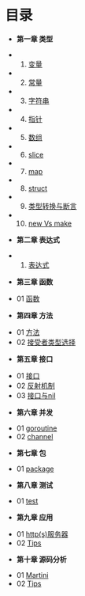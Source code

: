 目录
===
* **第一章 类型**
 - 01. [变量](book/Chapter01/01-variable.md)
 - 02. [常量](book/Chapter01/02-const.md)
 - 03. [字符串](book/Chapter01/03-string.md)
 - 04. [指针](book/Chapter01/04-pointer.md)
 - 05. [数组](book/Chapter01/05-array.md)
 - 06. [slice](book/Chapter01/06-slice.md)
 - 07. [map](book/Chapter01/07-map.md)
 - 08. [struct](book/Chapter01/08-struct.md)
 - 09. [类型转换与断言](book/Chapter01/09-convert.md)
 - 10. [new Vs make](book/Chapter01/10-new-make.md)
* **第二章 表达式**
 - 01. [表达式](book/Chapter02/01-statement.md)
* **第三章 函数**
 - 01 [函数](book/Chapter03/01-function.md)
* **第四章 方法**
 - 01 [方法](book/Chapter04/01-method.md)
 - 02 [接受者类型选择](book/Chapter04/02-receiver-type.md)
* **第五章 接口**
 - 01 [接口](book/Chapter05/01-interface.md)
 - 02 [反射机制](book/Chapter05/02-reflect.md)
 - 03 [接口与nil](book/Chapter05/03-interface-nil.md)
* **第六章 并发**
 - 01 [goroutine](book/Chapter06/01-goroutine.md)
 - 02 [channel](book/Chapter06/02-channel.md)
* **第七章 包**
 - 01 [package](book/Chapter07/01-package.md)
* **第八章 测试**
 - 01 [test](book/Chapter08/01-test.md)
* **第九章 应用**
 - 01 [http(s)服务器](book/Chapter09/01-http-https.md)
 - 02 [Tips](book/Chapter09/02-tips.md)
* **第十章 源码分析**
 - 01 [Martini](book/Chapter10/01-http-https.md)
 - 02 [Tips](book/Chapter10/02-tips.md)
